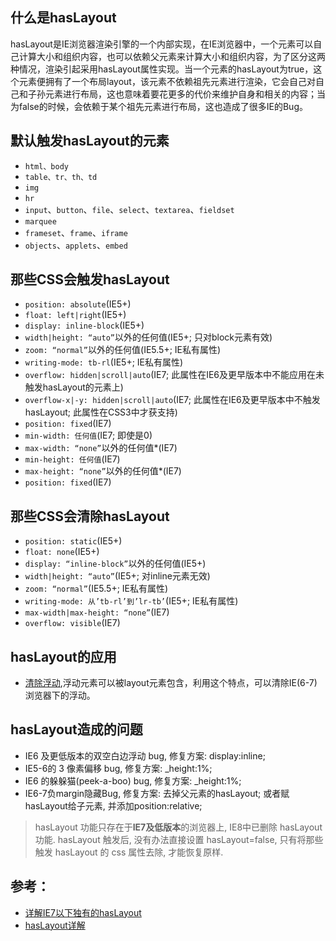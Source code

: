 ## 什么是hasLayout

hasLayout是IE浏览器渲染引擎的一个内部实现，在IE浏览器中，一个元素可以自己计算大小和组织内容，也可以依赖父元素来计算大小和组织内容，为了区分这两种情况，渲染引起采用hasLayout属性实现。当一个元素的hasLayout为true，这个元素便拥有了一个布局layout，该元素不依赖祖先元素进行渲染，它会自己对自己和子孙元素进行布局，这也意味着要花更多的代价来维护自身和相关的内容；当为false的时候，会依赖于某个祖先元素进行布局，这也造成了很多IE的Bug。

## 默认触发hasLayout的元素

- `html、body`
- `table、tr、th、td`
- `img`
- `hr`
- `input`、`button`、`file`、`select`、`textarea`、`fieldset`
- `marquee`
- `frameset`、`frame`、`iframe`
- `objects`、`applets`、`embed`

## 那些CSS会触发hasLayout

- `position: absolute`(IE5+)
- `float: left|right`(IE5+)
- `display: inline-block`(IE5+)
- `width|height: “auto”`以外的任何值(IE5+; 只对block元素有效)
- `zoom: “normal”`以外的任何值(IE5.5+; IE私有属性)
- `writing-mode: tb-rl`(IE5+; IE私有属性)
- `overflow: hidden|scroll|auto`(IE7; 此属性在IE6及更早版本中不能应用在未触发hasLayout的元素上)
- `overflow-x|-y: hidden|scroll|auto`(IE7; 此属性在IE6及更早版本中不触发hasLayout; 此属性在CSS3中才获支持)
- `position: fixed`(IE7)
- `min-width: 任何值`(IE7; 即使是0)
- `max-width: “none”`以外的任何值*(IE7)
- `min-height: 任何值`(IE7)
- `max-height: “none”`以外的任何值*(IE7)
- `position: fixed`(IE7)

## 那些CSS会清除hasLayout

- `position: static`(IE5+)
- `float: none`(IE5+)
- `display: “inline-block”`以外的任何值(IE5+)
- `width|height: “auto”`(IE5+; 对inline元素无效)
- `zoom: “normal”`(IE5.5+; IE私有属性)
- `writing-mode: 从’tb-rl’到’lr-tb’`(IE5+; IE私有属性)
- `max-width|max-height: “none”`(IE7)
- `overflow: visible`(IE7)

## hasLayout的应用

- [清除浮动](https://www.yuque.com/baige-yid0a/qqvsy2/lu15w2),浮动元素可以被layout元素包含，利用这个特点，可以清除IE(6-7)浏览器下的浮动。

## hasLayout造成的问题

- IE6 及更低版本的双空白边浮动 bug, 修复方案: display:inline;
- IE5-6的 3 像素偏移 bug, 修复方案: _height:1%;
- IE6 的躲躲猫(peek-a-boo) bug, 修复方案: _height:1%;
- IE6-7负margin隐藏Bug, 修复方案: 去掉父元素的hasLayout; 或者赋hasLayout给子元素, 并添加position:relative;

>hasLayout 功能只存在于**IE7及低版本**的浏览器上, IE8中已删除 hasLayout 功能.
>hasLayout 触发后, 没有办法直接设置 hasLayout=false, 只有将那些触发 hasLayout 的 css 属性去除, 才能恢复原样.

## 参考：

- [详解IE7以下独有的hasLayout](https://louiszhai.github.io/2016/03/31/css-hasLayout/)
- [hasLayout详解](https://www.cnblogs.com/xiaohuochai/p/4845314.html)